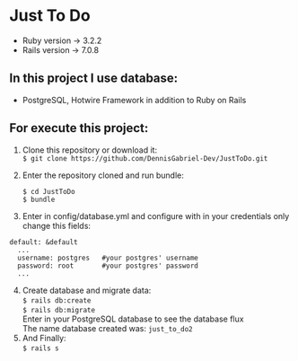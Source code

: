 # Just To Do 
* Ruby version -> 3.2.2
* Rails version -> 7.0.8

## In this project I use database:
* PostgreSQL, Hotwire Framework in addition to Ruby on Rails

## For execute this project:
1. Clone this repository or download it:<br>
    ```$ git clone https://github.com/DennisGabriel-Dev/JustToDo.git```

2. Enter the repository cloned and run bundle:<br>
    ```
    $ cd JustToDo
    $ bundle    
   ```
4. Enter in config/database.yml and configure with in your credentials
only change this fields: <br>
```
default: &default
  ...
  username: postgres   #your postgres' username
  password: root       #your postgres' password
  ...
```
4. Create database and migrate data:<br>
    ```$ rails db:create```<br>
    ```$ rails db:migrate```<br>
    Enter in your PostgreSQL database to see the database flux <br>
    The name database created was: `just_to_do2`
5. And Finally: <br>
  ```$ rails s```

